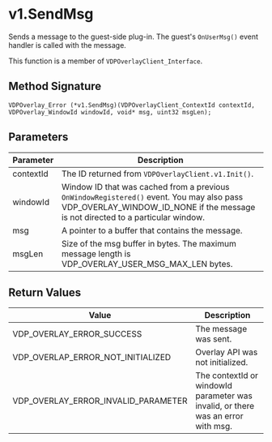 # v1.SendMsg

Sends a message to the guest-side plug-in. The guest's `OnUserMsg()` event handler is called with the message.

This function is a member of `VDPOverlayClient_Interface`.

## Method Signature
```
VDPOverlay_Error (*v1.SendMsg)(VDPOverlayClient_ContextId contextId, VDPOverlay_WindowId windowId, void* msg, uint32 msgLen);
```

## Parameters

| Parameter | Description |
| --------- | ----------- |
| contextId | The ID returned from `VDPOverlayClient.v1.Init()`. |
| windowId | Window ID that was cached from a previous `OnWindowRegistered()` event. You may also pass VDP_OVERLAY_WINDOW_ID_NONE if the message is not directed to a particular window. |
| msg | A pointer to a buffer that contains the message. |
| msgLen | Size of the msg buffer in bytes. The maximum message length is VDP_OVERLAY_USER_MSG_MAX_LEN bytes. |

## Return Values

| Value | Description |
| ----- | ----------- |
| VDP_OVERLAY_ERROR_SUCCESS | The message was sent. |
| VDP_OVERLAP_ERROR_NOT_INITIALIZED	| Overlay API was not initialized. |
| VDP_OVERLAY_ERROR_INVALID_PARAMETER | The contextId or windowId parameter was invalid, or there was an error with msg. |


